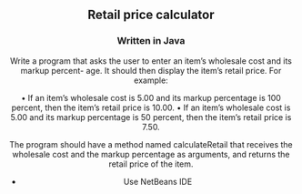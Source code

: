 <div align="center">

## Retail price calculator

### Written in Java 

Write a program that asks the user to enter an item’s wholesale cost and its markup percent- 
age. It should then display the item’s retail price. For example:

• If an item’s wholesale cost is 5.00 and its markup percentage	is 100 percent, then the item’s retail price is 10.00.
• If an	item’s	wholesale cost is 5.00 and its markup percentage is 50 percent, then the item’s retail price is 7.50.

The program should have a method named calculateRetail that receives the wholesale 
cost and the markup percentage as arguments, and returns the retail price of the item.

- Use NetBeans IDE

</div>